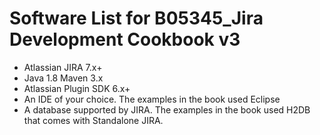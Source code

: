 # Software List for B05345_Jira Development Cookbook v3

* Atlassian JIRA 7.x+
* Java 1.8 Maven 3.x
* Atlassian Plugin SDK 6.x+
* An IDE of your choice. The examples in the book used Eclipse
* A database supported by JIRA. The examples in the book used H2DB that comes with Standalone JIRA.  

